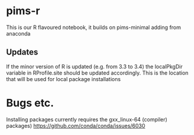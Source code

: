 # pims-r

This is our R flavoured notebook, it builds on pims-minimal adding  from anaconda

## Updates

If the minor version of R is updated (e.g. from 3.3 to 3.4) the localPkgDir
variable in RProfile.site should be updated accordingly. This is the location
that will be used for local package installations

# Bugs etc.
Installing packages currently requires the gxx_linux-64 (compiler) packages)
https://github.com/conda/conda/issues/6030

